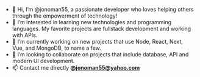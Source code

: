 - 👋 Hi, I’m @jonoman55, a passionate developer who loves helping others through the empowerment of technology!
- 👀 I’m interested in learning new technologies and programming languages. My favorite projects are fullstack development and working with APIs.
- 🌱 I’m currently working on new projects that use Node, React, Next, Vue, and MongoDB, to name a few. 
- 💞️ I’m looking to collaborate on projects that include database, API and modern UI development.
- 📫 Contact me directly <b>@</b><b href="mailto:jonoman55@yahoo.com">jonoman55@yahoo.com</b>

<!---
jonoman55/jonoman55 is a ✨ special ✨ repository because its `README.md` (this file) appears on your GitHub profile.
You can click the Preview link to take a look at your changes.
--->
